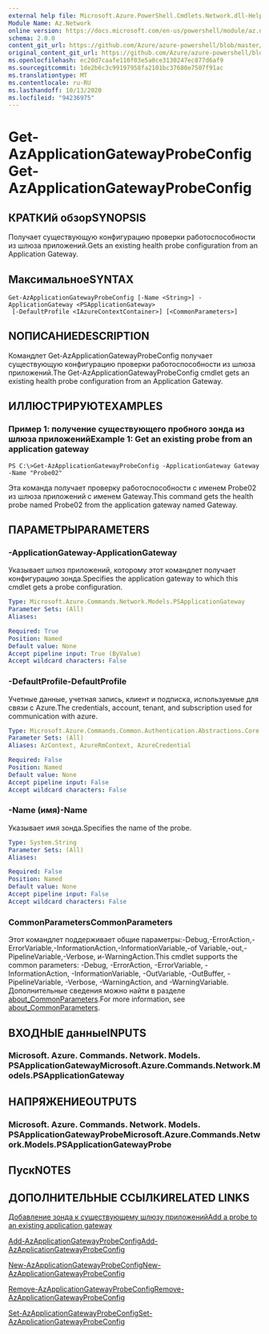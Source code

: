 ```yaml
---
external help file: Microsoft.Azure.PowerShell.Cmdlets.Network.dll-Help.xml
Module Name: Az.Network
online version: https://docs.microsoft.com/en-us/powershell/module/az.network/get-azapplicationgatewayprobeconfig
schema: 2.0.0
content_git_url: https://github.com/Azure/azure-powershell/blob/master/src/Network/Network/help/Get-AzApplicationGatewayProbeConfig.md
original_content_git_url: https://github.com/Azure/azure-powershell/blob/master/src/Network/Network/help/Get-AzApplicationGatewayProbeConfig.md
ms.openlocfilehash: ec20d7caafe110f03e5a0ce3130247ec877d6af9
ms.sourcegitcommit: 1de2b6c3c99197958fa2101bc37680e7507f91ac
ms.translationtype: MT
ms.contentlocale: ru-RU
ms.lasthandoff: 10/13/2020
ms.locfileid: "94236975"
---
```

# <span data-ttu-id="dc0f4-101">Get-AzApplicationGatewayProbeConfig</span><span class="sxs-lookup"><span data-stu-id="dc0f4-101">Get-AzApplicationGatewayProbeConfig</span></span>

## <span data-ttu-id="dc0f4-102">КРАТКИй обзор</span><span class="sxs-lookup"><span data-stu-id="dc0f4-102">SYNOPSIS</span></span>
<span data-ttu-id="dc0f4-103">Получает существующую конфигурацию проверки работоспособности из шлюза приложений.</span><span class="sxs-lookup"><span data-stu-id="dc0f4-103">Gets an existing health probe configuration from an Application Gateway.</span></span>

## <span data-ttu-id="dc0f4-104">Максимальное</span><span class="sxs-lookup"><span data-stu-id="dc0f4-104">SYNTAX</span></span>

```
Get-AzApplicationGatewayProbeConfig [-Name <String>] -ApplicationGateway <PSApplicationGateway>
 [-DefaultProfile <IAzureContextContainer>] [<CommonParameters>]
```

## <span data-ttu-id="dc0f4-105">NОПИСАНИЕ</span><span class="sxs-lookup"><span data-stu-id="dc0f4-105">DESCRIPTION</span></span>
<span data-ttu-id="dc0f4-106">Командлет Get-AzApplicationGatewayProbeConfig получает существующую конфигурацию проверки работоспособности из шлюза приложений.</span><span class="sxs-lookup"><span data-stu-id="dc0f4-106">The Get-AzApplicationGatewayProbeConfig cmdlet gets an existing health probe configuration from an Application Gateway.</span></span>

## <span data-ttu-id="dc0f4-107">ИЛЛЮСТРИРУЮТ</span><span class="sxs-lookup"><span data-stu-id="dc0f4-107">EXAMPLES</span></span>

### <span data-ttu-id="dc0f4-108">Пример 1: получение существующего пробного зонда из шлюза приложений</span><span class="sxs-lookup"><span data-stu-id="dc0f4-108">Example 1: Get an existing probe from an application gateway</span></span>
```
PS C:\>Get-AzApplicationGatewayProbeConfig -ApplicationGateway Gateway -Name "Probe02"
```

<span data-ttu-id="dc0f4-109">Эта команда получает проверку работоспособности с именем Probe02 из шлюза приложений с именем Gateway.</span><span class="sxs-lookup"><span data-stu-id="dc0f4-109">This command gets the health probe named Probe02 from the application gateway named Gateway.</span></span>

## <span data-ttu-id="dc0f4-110">ПАРАМЕТРЫ</span><span class="sxs-lookup"><span data-stu-id="dc0f4-110">PARAMETERS</span></span>

### <span data-ttu-id="dc0f4-111">-ApplicationGateway</span><span class="sxs-lookup"><span data-stu-id="dc0f4-111">-ApplicationGateway</span></span>
<span data-ttu-id="dc0f4-112">Указывает шлюз приложений, которому этот командлет получает конфигурацию зонда.</span><span class="sxs-lookup"><span data-stu-id="dc0f4-112">Specifies the application gateway to which this cmdlet gets a probe configuration.</span></span>

```yaml
Type: Microsoft.Azure.Commands.Network.Models.PSApplicationGateway
Parameter Sets: (All)
Aliases:

Required: True
Position: Named
Default value: None
Accept pipeline input: True (ByValue)
Accept wildcard characters: False
```

### <span data-ttu-id="dc0f4-113">-DefaultProfile</span><span class="sxs-lookup"><span data-stu-id="dc0f4-113">-DefaultProfile</span></span>
<span data-ttu-id="dc0f4-114">Учетные данные, учетная запись, клиент и подписка, используемые для связи с Azure.</span><span class="sxs-lookup"><span data-stu-id="dc0f4-114">The credentials, account, tenant, and subscription used for communication with azure.</span></span>

```yaml
Type: Microsoft.Azure.Commands.Common.Authentication.Abstractions.Core.IAzureContextContainer
Parameter Sets: (All)
Aliases: AzContext, AzureRmContext, AzureCredential

Required: False
Position: Named
Default value: None
Accept pipeline input: False
Accept wildcard characters: False
```

### <span data-ttu-id="dc0f4-115">-Name (имя)</span><span class="sxs-lookup"><span data-stu-id="dc0f4-115">-Name</span></span>
<span data-ttu-id="dc0f4-116">Указывает имя зонда.</span><span class="sxs-lookup"><span data-stu-id="dc0f4-116">Specifies the name of the probe.</span></span>

```yaml
Type: System.String
Parameter Sets: (All)
Aliases:

Required: False
Position: Named
Default value: None
Accept pipeline input: False
Accept wildcard characters: False
```

### <span data-ttu-id="dc0f4-117">CommonParameters</span><span class="sxs-lookup"><span data-stu-id="dc0f4-117">CommonParameters</span></span>
<span data-ttu-id="dc0f4-118">Этот командлет поддерживает общие параметры:-Debug,-ErrorAction,-ErrorVariable,-InformationAction,-InformationVariable,-of Variable,-out,-PipelineVariable,-Verbose, и-WarningAction.</span><span class="sxs-lookup"><span data-stu-id="dc0f4-118">This cmdlet supports the common parameters: -Debug, -ErrorAction, -ErrorVariable, -InformationAction, -InformationVariable, -OutVariable, -OutBuffer, -PipelineVariable, -Verbose, -WarningAction, and -WarningVariable.</span></span> <span data-ttu-id="dc0f4-119">Дополнительные сведения можно найти в разделе [about_CommonParameters](http://go.microsoft.com/fwlink/?LinkID=113216).</span><span class="sxs-lookup"><span data-stu-id="dc0f4-119">For more information, see [about_CommonParameters](http://go.microsoft.com/fwlink/?LinkID=113216).</span></span>

## <span data-ttu-id="dc0f4-120">ВХОДНЫЕ данные</span><span class="sxs-lookup"><span data-stu-id="dc0f4-120">INPUTS</span></span>

### <span data-ttu-id="dc0f4-121">Microsoft. Azure. Commands. Network. Models. PSApplicationGateway</span><span class="sxs-lookup"><span data-stu-id="dc0f4-121">Microsoft.Azure.Commands.Network.Models.PSApplicationGateway</span></span>

## <span data-ttu-id="dc0f4-122">НАПРЯЖЕНИЕ</span><span class="sxs-lookup"><span data-stu-id="dc0f4-122">OUTPUTS</span></span>

### <span data-ttu-id="dc0f4-123">Microsoft. Azure. Commands. Network. Models. PSApplicationGatewayProbe</span><span class="sxs-lookup"><span data-stu-id="dc0f4-123">Microsoft.Azure.Commands.Network.Models.PSApplicationGatewayProbe</span></span>

## <span data-ttu-id="dc0f4-124">Пуск</span><span class="sxs-lookup"><span data-stu-id="dc0f4-124">NOTES</span></span>

## <span data-ttu-id="dc0f4-125">ДОПОЛНИТЕЛЬНЫЕ ССЫЛКИ</span><span class="sxs-lookup"><span data-stu-id="dc0f4-125">RELATED LINKS</span></span>

[<span data-ttu-id="dc0f4-126">Добавление зонда к существующему шлюзу приложений</span><span class="sxs-lookup"><span data-stu-id="dc0f4-126">Add a probe to an existing application gateway</span></span>](https://azure.microsoft.com/en-us/documentation/articles/application-gateway-create-probe-ps/#add-a-probe-to-an-existing-application-gateway)

[<span data-ttu-id="dc0f4-127">Add-AzApplicationGatewayProbeConfig</span><span class="sxs-lookup"><span data-stu-id="dc0f4-127">Add-AzApplicationGatewayProbeConfig</span></span>](./Add-AzApplicationGatewayProbeConfig.md)

[<span data-ttu-id="dc0f4-128">New-AzApplicationGatewayProbeConfig</span><span class="sxs-lookup"><span data-stu-id="dc0f4-128">New-AzApplicationGatewayProbeConfig</span></span>](./New-AzApplicationGatewayProbeConfig.md)

[<span data-ttu-id="dc0f4-129">Remove-AzApplicationGatewayProbeConfig</span><span class="sxs-lookup"><span data-stu-id="dc0f4-129">Remove-AzApplicationGatewayProbeConfig</span></span>](./Remove-AzApplicationGatewayProbeConfig.md)

[<span data-ttu-id="dc0f4-130">Set-AzApplicationGatewayProbeConfig</span><span class="sxs-lookup"><span data-stu-id="dc0f4-130">Set-AzApplicationGatewayProbeConfig</span></span>](./Set-AzApplicationGatewayProbeConfig.md)

